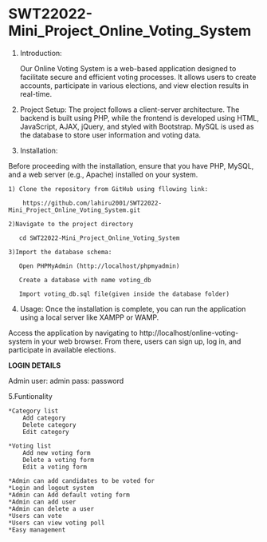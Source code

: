 # SWT22022-Mini_Project_Online_Voting_System
 
1. Introduction:

    Our Online Voting System is a web-based application designed to facilitate secure and efficient voting processes.
    It allows users to create accounts, participate in various elections, and view election results in real-time.

2. Project Setup:
    The project follows a client-server architecture. The backend is built using PHP, while the frontend is developed 
    using HTML, JavaScript, AJAX, jQuery, and styled with Bootstrap. MySQL is used as the database to store user 
    information and voting data.


3. Installation:

Before proceeding with the installation, ensure that you have PHP, MySQL, and a web server (e.g., Apache) installed on your system.

    1) Clone the repository from GitHub using fllowing link:

        https://github.com/lahiru2001/SWT22022-Mini_Project_Online_Voting_System.git
    
    2)Navigate to the project directory

       cd SWT22022-Mini_Project_Online_Voting_System
    
    3)Import the database schema:

       Open PHPMyAdmin (http://localhost/phpmyadmin)

       Create a database with name voting_db

       Import voting_db.sql file(given inside the database folder)

4. Usage:
Once the installation is complete, you can run the application using a local server like XAMPP or WAMP.

Access the application by navigating to http://localhost/online-voting-system in your web browser.
From there, users can sign up, log in, and participate in available elections.

**LOGIN DETAILS** 

Admin
user: admin
pass: password


5.Funtionality

    *Category list
        Add category
        Delete category
        Edit category

    *Voting list
        Add new voting form
        Delete a voting form
        Edit a voting form

    *Admin can add candidates to be voted for
    *Login and logout system
    *Admin can Add default voting form
    *Admin can add user
    *Admin can delete a user
    *Users can vote
    *Users can view voting poll
    *Easy management
